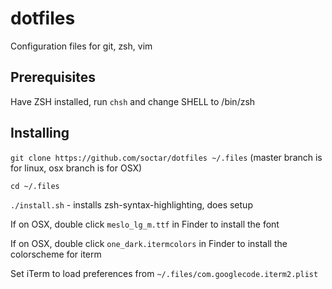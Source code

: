 
# dotfiles
Configuration files for git, zsh, vim

## Prerequisites
Have ZSH installed, run `chsh` and change SHELL to /bin/zsh

## Installing
`git clone https://github.com/soctar/dotfiles ~/.files` (master branch is for linux, osx branch is for OSX)

`cd ~/.files`

`./install.sh` - installs zsh-syntax-highlighting, does setup

If on OSX, double click `meslo_lg_m.ttf` in Finder to install the font

If on OSX, double click `one_dark.itermcolors` in Finder to install the colorscheme for iterm

Set iTerm to load preferences from `~/.files/com.googlecode.iterm2.plist`
